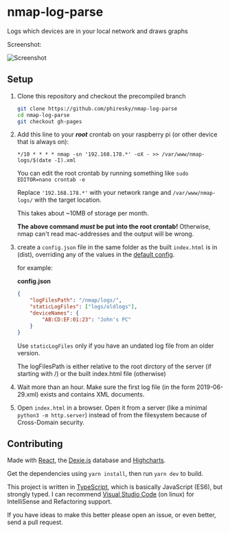 # nmap-log-parse

Logs which devices are in your local network and draws graphs

Screenshot:

![Screenshot](screenshot.png)

## Setup

1. Clone this repository and checkout the precompiled branch

    ```bash
    git clone https://github.com/phiresky/nmap-log-parse
    cd nmap-log-parse
    git checkout gh-pages
    ```

2. Add this line to your **_root_** crontab on your raspberry pi (or other device that is always on):

    `*/10 * * * * nmap -sn '192.168.178.*' -oX - >> /var/www/nmap-logs/$(date -I).xml`

    You can edit the root crontab by running something like `sudo EDITOR=nano crontab -e`

    Replace `'192.168.178.*'` with your network range and `/var/www/nmap-logs/` with the target location.

    This takes about ~10MB of storage per month.

    **The above command _must_ be put into the root crontab!**
    Otherwise, nmap can't read mac-addresses and the output will be wrong.

3. create a `config.json` file in the same folder as the built `index.html` is in (dist),
   overriding any of the values in the [default config](./config.ts).

    for example:

    **config.json**

    ```json
    {
    	"logFilesPath": "/nmap/logs/",
    	"staticLogFiles": ["logs/oldlogs"],
    	"deviceNames": {
    		"AB:CD:EF:01:23": "John's PC"
    	}
    }
    ```

    Use `staticLogFiles` only if you have an undated log file from an older version.
    
    The logFilesPath is either relative to the root dirctory of the server (if starting with /) or the built index.html file (otherwise)

4. Wait more than an hour. Make sure the first log file (in the form 2019-06-29.xml) exists and contains XML documents.
5. Open `index.html` in a browser. Open it from a server (like a minimal `python3 -m http.server`) instead of from the filesystem because of Cross-Domain security.

## Contributing

Made with [React], the [Dexie.js] database and [Highcharts].

Get the dependencies using `yarn install`, then run `yarn dev` to build.

This project is written in [TypeScript], which is basically JavaScript (ES6), but strongly typed. I can recommend [Visual Studio Code][vsc] (on linux) for IntelliSense and Refactoring support.

If you have ideas to make this better please open an issue, or even better, send a pull request.

[typescript]: https://www.typescriptlang.org
[react]: https://facebook.github.io/react/
[dexie.js]: http://dexie.org/
[highcharts]: http://www.highcharts.com/
[vsc]: https://code.visualstudio.com/
